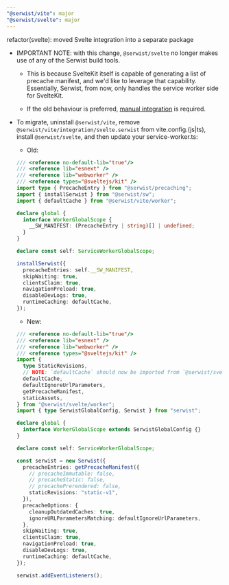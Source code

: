 ```yaml
---
"@serwist/vite": major
"@serwist/svelte": major
---
```


refactor(svelte): moved Svelte integration into a separate package

- IMPORTANT NOTE: with this change, `@serwist/svelte` no longer makes use of any of the Serwist build tools.

  - This is because SvelteKit itself is capable of generating a list of precache manifest, and we'd like to leverage
    that capability. Essentially, Serwist, from now, only handles the service worker side for SvelteKit.

  - If the old behaviour is preferred, [manual integration](https://serwist.pages.dev/docs/vite/recipes/svelte) is required.

- To migrate, uninstall `@serwist/vite`, remove `@serwist/vite/integration/svelte.serwist` from vite.config.(js|ts), install `@serwist/svelte`, and then update your service-worker.ts:

  - Old:

  ```ts
  /// <reference no-default-lib="true"/>
  /// <reference lib="esnext" />
  /// <reference lib="webworker" />
  /// <reference types="@sveltejs/kit" />
  import type { PrecacheEntry } from "@serwist/precaching";
  import { installSerwist } from "@serwist/sw";
  import { defaultCache } from "@serwist/vite/worker";

  declare global {
    interface WorkerGlobalScope {
      __SW_MANIFEST: (PrecacheEntry | string)[] | undefined;
    }
  }

  declare const self: ServiceWorkerGlobalScope;

  installSerwist({
    precacheEntries: self.__SW_MANIFEST,
    skipWaiting: true,
    clientsClaim: true,
    navigationPreload: true,
    disableDevLogs: true,
    runtimeCaching: defaultCache,
  });
  ```

  - New:

  ```ts
  /// <reference no-default-lib="true"/>
  /// <reference lib="esnext" />
  /// <reference lib="webworker" />
  /// <reference types="@sveltejs/kit" />
  import {
    type StaticRevisions,
    // NOTE: `defaultCache` should now be imported from `@serwist/svelte/worker`.
    defaultCache,
    defaultIgnoreUrlParameters,
    getPrecacheManifest,
    staticAssets,
  } from "@serwist/svelte/worker";
  import { type SerwistGlobalConfig, Serwist } from "serwist";

  declare global {
    interface WorkerGlobalScope extends SerwistGlobalConfig {}
  }

  declare const self: ServiceWorkerGlobalScope;

  const serwist = new Serwist({
    precacheEntries: getPrecacheManifest({
      // precacheImmutable: false,
      // precacheStatic: false,
      // precachePrerendered: false,
      staticRevisions: "static-v1",
    }),
    precacheOptions: {
      cleanupOutdatedCaches: true,
      ignoreURLParametersMatching: defaultIgnoreUrlParameters,
    },
    skipWaiting: true,
    clientsClaim: true,
    navigationPreload: true,
    disableDevLogs: true,
    runtimeCaching: defaultCache,
  });

  serwist.addEventListeners();
  ```
